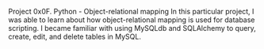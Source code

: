 Project
0x0F. Python - Object-relational mapping
In this particular project, I was able to learn about how object-relational mapping is used for
database scripting. I became familiar with using MySQLdb and SQLAlchemy to
query, create, edit, and delete tables in MySQL.
